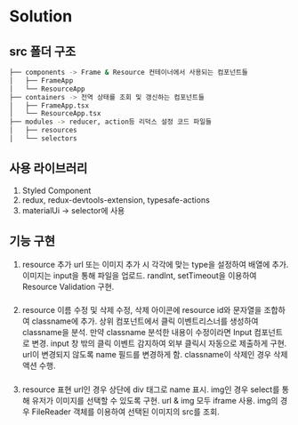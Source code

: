 # Solution

## src 폴더 구조

```bash
├── components -> Frame & Resource 컨테이너에서 사용되는 컴포넌트들
│   ├── FrameApp 
│   └── ResourceApp
├── containers -> 전역 상태를 조회 및 갱신하는 컴포넌트들
│   ├── FrameApp.tsx
│   └── ResourceApp.tsx
├── modules -> reducer, action등 리덕스 설정 코드 파일들 
│   ├── resources
│   └── selectors
``` 

## 사용 라이브러리
1. Styled Component
2. redux, redux-devtools-extension, typesafe-actions
3. materialUi -> selector에 사용

## 기능 구현 
1. resource 추가
    url 또는 이미지 추가 시 각각에 맞는 type을 설정하여 배열에 추가.
    이미지는 input을 통해 파일을 업로드.
    randInt, setTimeout을 이용하여 Resource Validation 구현.
###
2. resource 이름 수정 및 삭제
    수정, 삭제 아이콘에 resource id와 문자열을 조합하여 classname에 추가.
    상위 컴포넌트에서 클릭 이벤트리스너를 생성하여 classname을 분석.
    만약 classname 분석한 내용이 수정이라면 Input 컴포넌트로 변경.
    input 창 밖의 클릭 이벤트 감지하여 외부 클릭시 자동으로 제출하게 구현.
    url이 변경되지 않도록 name 필드를 변경하게 함.
    classname이 삭제인 경우 삭제 액션 수행.
###
3. resource 표현
    url인 경우 상단에 div 태그로 name 표시.
    img인 경우 select를 통해 유저가 이미지를 선택할 수 있도록 구현.
    url & img 모두 iframe 사용.
    img의 경우 FileReader 객체를 이용하여 선택된 이미지의 src를 조회. 
